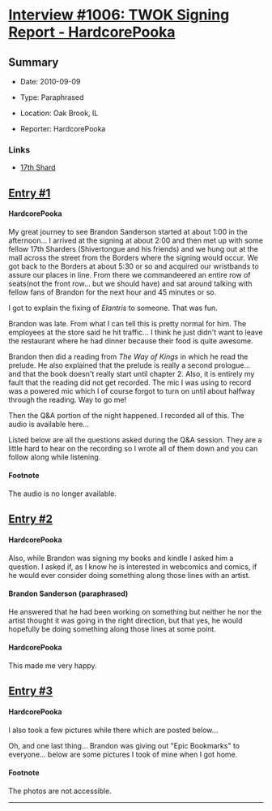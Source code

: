 # [Interview #1006: TWOK Signing Report - HardcorePooka](https://www.theoryland.com/intvmain.php?i=1006)

## Summary

- Date: 2010-09-09

- Type: Paraphrased

- Location: Oak Brook, IL

- Reporter: HardcorePooka

### Links

- [17th Shard](http://www.17thshard.com/forum/topic/97-report-chicago/)


## [Entry #1](https://www.theoryland.com/intvmain.php?i=1006#1)

#### HardcorePooka

My great journey to see Brandon Sanderson started at about 1:00 in the afternoon... I arrived at the signing at about 2:00 and then met up with some fellow 17th Sharders (Shivertongue and his friends) and we hung out at the mall across the street from the Borders where the signing would occur. We got back to the Borders at about 5:30 or so and acquired our wristbands to assure our places in line. From there we commandeered an entire row of seats(not the front row... but we should have) and sat around talking with fellow fans of Brandon for the next hour and 45 minutes or so.

I got to explain the fixing of
*Elantris*
to someone. That was fun.

Brandon was late. From what I can tell this is pretty normal for him. The employees at the store said he hit traffic... I think he just didn't want to leave the restaurant where he had dinner because their food is quite awesome.

Brandon then did a reading from
*The Way of Kings*
in which he read the prelude. He also explained that the prelude is really a second prologue... and that the book doesn't really start until chapter 2. Also, it is entirely my fault that the reading did not get recorded. The mic I was using to record was a powered mic which I of course forgot to turn on until about halfway through the reading. Way to go me!

Then the Q&A portion of the night happened. I recorded all of this. The audio is available here...

Listed below are all the questions asked during the Q&A session. They are a little hard to hear on the recording so I wrote all of them down and you can follow along while listening.

#### Footnote

The audio is no longer available.

## [Entry #2](https://www.theoryland.com/intvmain.php?i=1006#2)

#### HardcorePooka

Also, while Brandon was signing my books and kindle I asked him a question. I asked if, as I know he is interested in webcomics and comics, if he would ever consider doing something along those lines with an artist.

#### Brandon Sanderson (paraphrased)

He answered that he had been working on something but neither he nor the artist thought it was going in the right direction, but that yes, he would hopefully be doing something along those lines at some point.

#### HardcorePooka

This made me very happy.

## [Entry #3](https://www.theoryland.com/intvmain.php?i=1006#3)

#### HardcorePooka

I also took a few pictures while there which are posted below...

Oh, and one last thing... Brandon was giving out "Epic Bookmarks" to everyone... below are some pictures I took of mine when I got home.

#### Footnote

The photos are not accessible.


---

